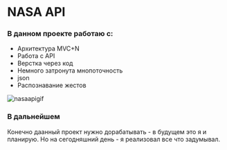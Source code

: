 # NASA API

### В данном проекте работаю с:  


- Архитектура MVC+N
- Работа с API
- Верстка через код 
- Немного затронута мнопоточность 
- json
- Распознавание жестов 

![nasaapigif](https://user-images.githubusercontent.com/60622982/104104562-f4895380-52b9-11eb-9f29-e1487a35926b.gif)

### В дальнейшем 

Конечно даанный проект нужно дорабатывать - в будущем это я и планирую. Но на сегодняшний день - я реализовал все что задумывал.

